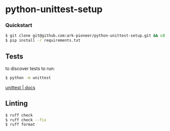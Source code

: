 # python-unittest-setup

### Quickstart
```sh
$ git clone git@github.com:ark-pioneer/python-unittest-setup.git && cd python-unittest-setup
$ pip install -r requirements.txt
```

## Tests

to discover tests to run:
```sh
$ python -m unittest
```

[unittest | docs](https://docs.python.org/3/library/unittest.html#command-line-interface)


## Linting
```sh
$ ruff check
$ ruff check --fix
$ ruff format
```